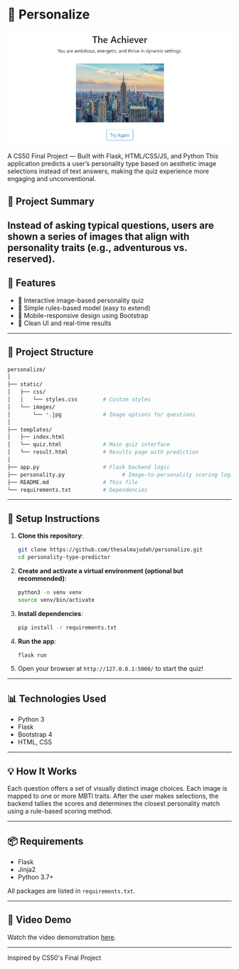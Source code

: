 # 🧠 Personalize

![Preview](images/persona.jpg)

A CS50 Final Project — Built with Flask, HTML/CSS/JS, and Python
This application predicts a user’s personality type based on aesthetic image selections instead of text answers, making the quiz experience more engaging and unconventional.

## 🌟 Project Summary

Instead of asking typical questions, users are shown a series of images that align with personality traits (e.g., adventurous vs. reserved).
---

## 🔧 Features

- 🎨 Interactive image-based personality quiz
- 🧪 Simple rules-based model (easy to extend)
- 📱 Mobile-responsive design using Bootstrap
- 🎯 Clean UI and real-time results

---

## 📂 Project Structure

```bash
personalize/
│
├── static/
│   ├── css/
│   │   └── styles.css        # Custom styles
│   └── images/
│       └── *.jpg             # Image options for questions
│
├── templates/
│   ├── index.html
│   └── quiz.html             # Main quiz interface
│   └── result.html           # Results page with prediction
│
├── app.py                    # Flask backend logic
├── personality.py                  # Image-to-personality scoring logic
├── README.md                 # This file
└── requirements.txt          # Dependencies
```

---

## 🚀 Setup Instructions

1. **Clone this repository**:

   ```bash
   git clone https://github.com/thesalmajudah/personalize.git
   cd personality-type-predictor
   ```

2. **Create and activate a virtual environment (optional but recommended)**:

   ```bash
   python3 -m venv venv
   source venv/bin/activate
   ```

3. **Install dependencies**:

   ```bash
   pip install -r requirements.txt
   ```

4. **Run the app**:

   ```bash
   flask run
   ```

5. Open your browser at `http://127.0.0.1:5000/` to start the quiz!

---

## 📊 Technologies Used

- Python 3
- Flask
- Bootstrap 4
- HTML, CSS

---

## 💡 How It Works

Each question offers a set of visually distinct image choices. Each image is mapped to one or more MBTI traits. After the user makes selections, the backend tallies the scores and determines the closest personality match using a rule-based scoring method.

---

## 📦 Requirements

- Flask
- Jinja2
- Python 3.7+

All packages are listed in `requirements.txt`.

---

## 🎥 Video Demo

Watch the video demonstration [here](https://youtu.be/PNGzZdmt7s4).

---


Inspired by CS50's Final Project
